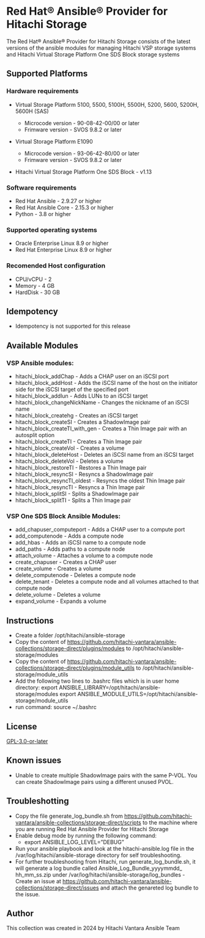 # Red Hat® Ansible® Provider for Hitachi Storage

The Red Hat® Ansible® Provider for Hitachi Storage consists of the latest versions of the ansible modules for managing Hitachi VSP storage systems 
and Hitachi Virtual Storage Platform One SDS Block storage systems

## Supported Platforms

### Hardware requirements
- Virtual Storage Platform 5100, 5500, 5100H, 5500H, 5200, 5600, 5200H, 5600H (SAS)
    - Microcode version - 90-08-42-00/00 or later
    - Frimware version - SVOS 9.8.2 or later

- Virtual Storage Platform E1090
    - Microcode version - 93-06-42-80/00 or later
    - Frimware version - SVOS 9.8.2 or later

- Hitachi Virtual Storage Platform One SDS Block - v1.13

### Software requirements
- Red Hat Ansible - 2.9.27 or higher
- Red Hat Ansible Core - 2.15.3 or higher
- Python - 3.8 or higher

### Supported operating systems
- Oracle Enterprise Linux 8.9 or higher
- Red Hat Enterprise Linux 8.9 or higher

### Recomended Host configuration
- CPU/vCPU - 2
- Memory - 4 GB
- HardDisk - 30 GB

## Idempotency
- Idempotency is not supported for this release

## Available Modules
### VSP Ansible modules:
- hitachi_block_addChap - Adds a CHAP user on an iSCSI port
- hitachi_block_addHost - Adds the iSCSI name of the host on the initiator side for the iSCSI target of the specified port
- hitachi_block_addlun - Adds LUNs to an iSCSI target
- hitachi_block_changeNickName - Changes the nickname of an iSCSI name
- hitachi_block_createhg - Creates an iSCSI target
- hitachi_block_createSI - Creates a ShadowImage pair
- hitachi_block_createTI_with_gen - Creates a Thin Image pair with an autosplit option
- hitachi_block_createTI - Creates a Thin Image pair
- hitachi_block_createVol - Creates a volume
- hitachi_block_deleteHost - Deletes an iSCSI name from an iSCSI target
- hitachi_block_deleteVol - Deletes a volume
- hitachi_block_restoreTI - Restores a Thin Image pair
- hitachi_block_resyncSI - Resyncs a ShadowImage pair
- hitachi_block_resyncTI_oldest - Resyncs the oldest Thin Image pair
- hitachi_block_resyncTI - Resyncs a Thin Image pair
- hitachi_block_splitSI - Splits a ShadowImage pair
- hitachi_block_splitTI - Splits a Thin Image pair

### VSP One SDS Block Ansible Modules:
- add_chapuser_computeport - Adds a CHAP user to a compute port
- add_computenode - Adds a compute node
- add_hbas - Adds an iSCSI name to a compute node
- add_paths - Adds paths to a compute node 
- attach_volume - Attaches a volume to a compute node
- create_chapuser - Creates a CHAP user
- create_volume - Creates a volume
- delete_computenode - Deletes a compute node
- delete_tenant - Deletes a compute node and all volumes attached to that compute node
- delete_volume - Deletes a volume
- expand_volume - Expands a volume

## Instructions
- Create a folder /opt/hitachi/ansible-storage
- Copy the content of https://github.com/hitachi-vantara/ansible-collections/storage-direct/plugins/modules to  /opt/hitachi/ansible-storage/modules
- Copy the content of https://github.com/hitachi-vantara/ansible-collections/storage-direct/plugins/module_utils to  /opt/hitachi/ansible-storage/module_utils
- Add the following two lines to .bashrc files which is in user home directory:
    export ANSIBLE_LIBRARY=/opt/hitachi/ansible-storage/modules
    export ANSIBLE_MODULE_UTILS=/opt/hitachi/ansible-storage/module_utils
- run command: source  ~/.bashrc

## License
[GPL-3.0-or-later](https://www.gnu.org/licenses/gpl-3.0.en.html)

## Known issues
- Unable to create multiple ShadowImage pairs with the same P-VOL. You can create ShadowImage pairs using a different unused PVOL.

## Troubleshotting
- Copy the file generate_log_bundle.sh from https://github.com/hitachi-vantara/ansible-collections/storage-direct/scripts to the machine where you are running Red Hat Ansible Provider for Hitachi
Storage
- Enable debug mode by running the following command:
  - export ANSIBLE_LOG_LEVEL=”DEBUG”
- Run your ansible playbook and look at the hitachi-ansible.log file in the /var/log/hitachi/ansible-storage directory for self troubleshooting.
- For further troubleshooting from Hitachi, run generate_log_bundle.sh,  it will generate a log bundle called Ansible_Log_Bundle_yyyymmdd_ hh_mm_ss.zip under /var/log/hitachi/ansible-storage/log_bundles
      - Create an issue at https://github.com/hitachi-vantara/ansible-collections/storage-direct/issues and attach the genareted log bundle to the issue.
      
## Author

This collection was created in 2024 by Hitachi Vantara Ansible Team

